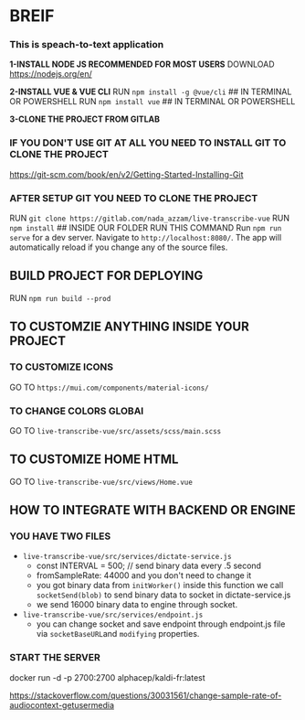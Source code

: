 <!-- HOW TO SET UP FRONTEND ENV -->

# BREIF

### **This is speach-to-text application**

**1-INSTALL NODE JS RECOMMENDED FOR MOST USERS**
DOWNLOAD https://nodejs.org/en/

**2-INSTALL VUE & VUE CLI**
RUN `npm install -g @vue/cli` ## IN TERMINAL OR POWERSHELL
RUN `npm install vue` ## IN TERMINAL OR POWERSHELL

**3-CLONE THE PROJECT FROM GITLAB**

### IF YOU DON'T USE GIT AT ALL YOU NEED TO INSTALL GIT TO CLONE THE PROJECT

https://git-scm.com/book/en/v2/Getting-Started-Installing-Git

### AFTER SETUP GIT YOU NEED TO CLONE THE PROJECT

RUN `git clone https://gitlab.com/nada_azzam/live-transcribe-vue`
RUN `npm install` ## INSIDE OUR FOLDER RUN THIS COMMAND
Run `npm run serve` for a dev server. Navigate to `http://localhost:8080/`. The app will automatically reload if you change any of the source files.

## BUILD PROJECT FOR DEPLOYING

RUN `npm run build --prod`

## TO CUSTOMZIE ANYTHING INSIDE YOUR PROJECT

### TO CUSTOMIZE ICONS

GO TO `https://mui.com/components/material-icons/`

### TO CHANGE COLORS GLOBAl

GO TO `live-transcribe-vue/src/assets/scss/main.scss`

## TO CUSTOMIZE HOME HTML

GO TO `live-transcribe-vue/src/views/Home.vue`

## HOW TO INTEGRATE WITH BACKEND OR ENGINE

### YOU HAVE TWO FILES

- `live-transcribe-vue/src/services/dictate-service.js`
  - const INTERVAL = 500; // send binary data every .5 second
  - fromSampleRate: 44000 and you don't need to change it
  - you got binary data from `initWorker()` inside this function we call `socketSend(blob)` to send binary data to socket in dictate-service.js
  - we send 16000 binary data to engine through socket.
- `live-transcribe-vue/src/services/endpoint.js`
  - you can change socket and save endpoint through endpoint.js file via `socketBaseURL`and `modifying` properties.

### START THE SERVER

docker run -d -p 2700:2700 alphacep/kaldi-fr:latest

https://stackoverflow.com/questions/30031561/change-sample-rate-of-audiocontext-getusermedia
